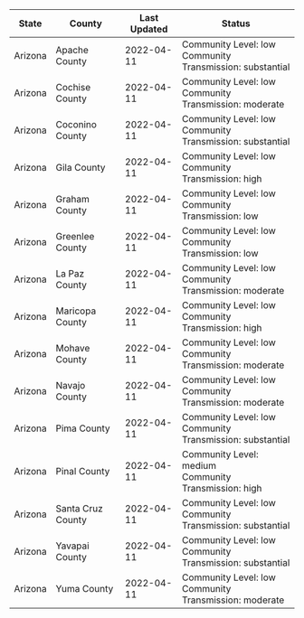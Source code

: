 State | County | Last Updated | Status
--- | --- | --- | --- 
Arizona | Apache County | 2022-04-11 | Community Level: low<br/>Community Transmission: substantial
Arizona | Cochise County | 2022-04-11 | Community Level: low<br/>Community Transmission: moderate
Arizona | Coconino County | 2022-04-11 | Community Level: low<br/>Community Transmission: substantial
Arizona | Gila County | 2022-04-11 | Community Level: low<br/>Community Transmission: high
Arizona | Graham County | 2022-04-11 | Community Level: low<br/>Community Transmission: low
Arizona | Greenlee County | 2022-04-11 | Community Level: low<br/>Community Transmission: low
Arizona | La Paz County | 2022-04-11 | Community Level: low<br/>Community Transmission: moderate
Arizona | Maricopa County | 2022-04-11 | Community Level: low<br/>Community Transmission: high
Arizona | Mohave County | 2022-04-11 | Community Level: low<br/>Community Transmission: moderate
Arizona | Navajo County | 2022-04-11 | Community Level: low<br/>Community Transmission: moderate
Arizona | Pima County | 2022-04-11 | Community Level: low<br/>Community Transmission: substantial
Arizona | Pinal County | 2022-04-11 | Community Level: medium<br/>Community Transmission: high
Arizona | Santa Cruz County | 2022-04-11 | Community Level: low<br/>Community Transmission: substantial
Arizona | Yavapai County | 2022-04-11 | Community Level: low<br/>Community Transmission: substantial
Arizona | Yuma County | 2022-04-11 | Community Level: low<br/>Community Transmission: moderate
